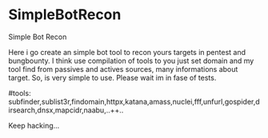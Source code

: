 # SimpleBotRecon
Simple Bot Recon

Here i go create an simple bot tool to recon yours targets in pentest and bungbounty.
I think use compilation of tools to you just set domain and my tool find from passives and actives sources, many informations about target.
So, is very simple to use. Please wait im in fase of tests.

#tools: subfinder,sublist3r,findomain,httpx,katana,amass,nuclei,fff,unfurl,gospider,dirsearch,dnsx,mapcidr,naabu,..++..

Keep hacking...
